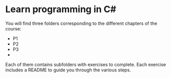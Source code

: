 # Learn programming in C#
You will find three folders corresponding to the different chapters of the course:

- P1
- P2
- P3
- 
Each of them contains subfolders with exercises to complete.
Each exercise includes a README to guide you through the various steps.

